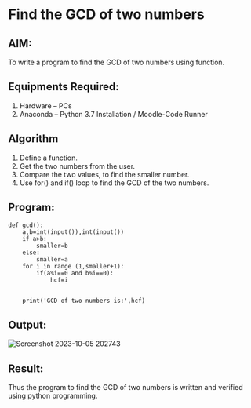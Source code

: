 # Find the GCD of two numbers

## AIM:
To write a program to find the GCD of two numbers using function.

## Equipments Required:
1. Hardware – PCs
2. Anaconda – Python 3.7 Installation / Moodle-Code Runner

## Algorithm
1. Define a function.
2. Get the two numbers from the user.
3. Compare the two values, to find the smaller number.
4. Use for() and if() loop to find the GCD of the two numbers.

## Program:
```
def gcd():
    a,b=int(input()),int(input())
    if a>b:
        smaller=b
    else:
        smaller=a
    for i in range (1,smaller+1):
        if(a%i==0 and b%i==0):
            hcf=i
        
        
    print('GCD of two numbers is:',hcf)
```

## Output:
![Screenshot 2023-10-05 202743](https://github.com/praveenck23009864/GCD-of-two-numbers/assets/141472050/31d5906e-65b1-4c17-b565-346dc3b8c44e)





## Result:
Thus the program to find the GCD of two numbers is written and verified using python programming.
